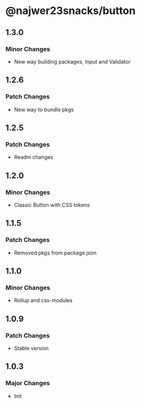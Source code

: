 # @najwer23snacks/button

## 1.3.0

### Minor Changes

- New way building packages, Input and Validator

## 1.2.6

### Patch Changes

- New way to bundle pkgs

## 1.2.5

### Patch Changes

- Readm changes

## 1.2.0

### Minor Changes

- Classic Button with CSS tokens

## 1.1.5

### Patch Changes

- Removed pkgs from package.json

## 1.1.0

### Minor Changes

- Rollup and css-modules

## 1.0.9

### Patch Changes

- Stable version

## 1.0.3

### Major Changes

- Init
